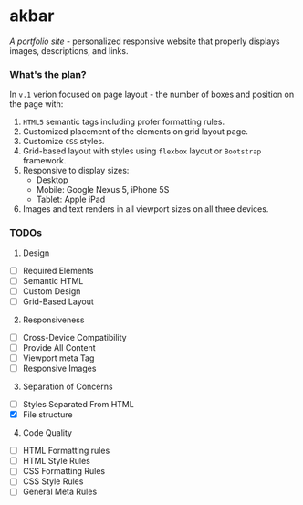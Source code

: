 # akbar
_A portfolio site_ - personalized responsive website that properly displays images, descriptions, and links.

### What's the plan?
In `v.1` verion focused on page layout - the number of boxes and position on the page with:
1. `HTML5` semantic tags including profer formatting rules.
2. Customized placement of the elements on grid layout page.
3. Customize `CSS` styles.
4. Grid-based layout with styles using `flexbox` layout or `Bootstrap` framework.
5. Responsive to display sizes:
    - Desktop 
    - Mobile: Google Nexus 5, iPhone 5S
    - Tablet: Apple iPad
6. Images and text renders in all viewport sizes on all three devices.
### TODOs
1. Design
- [ ] Required Elements
- [ ] Semantic HTML
- [ ] Custom Design
- [ ] Grid-Based Layout
2. Responsiveness
- [ ] Cross-Device Compatibility
- [ ] Provide All Content
- [ ] Viewport meta Tag
- [ ] Responsive Images
3. Separation of Concerns
- [ ] Styles Separated From HTML
- [x] File structure
4. Code Quality
- [ ] HTML Formatting rules
- [ ] HTML Style Rules
- [ ] CSS Formatting Rules
- [ ] CSS Style Rules
- [ ] General Meta Rules

